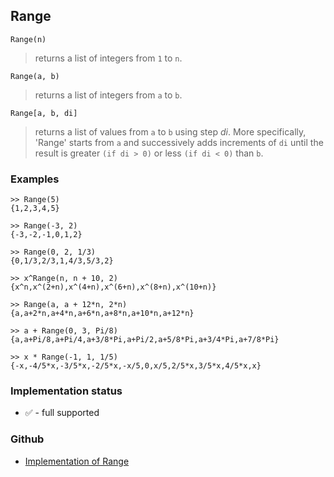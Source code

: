 ## Range

```
Range(n)
```

> returns a list of integers from `1` to `n`.
	
```
Range(a, b)
```

> returns a list of integers from `a` to `b`.

```
Range[a, b, di]
```

> returns a list of values from `a` to `b` using step $di$. More specifically, 'Range' starts from `a` and successively adds increments of `di` until the result is greater `(if di > 0)` or less `(if di < 0)` than `b`.
        
### Examples

```
>> Range(5)
{1,2,3,4,5}

>> Range(-3, 2)
{-3,-2,-1,0,1,2} 

>> Range(0, 2, 1/3)
{0,1/3,2/3,1,4/3,5/3,2}

>> x^Range(n, n + 10, 2)
{x^n,x^(2+n),x^(4+n),x^(6+n),x^(8+n),x^(10+n)}

>> Range(a, a + 12*n, 2*n)
{a,a+2*n,a+4*n,a+6*n,a+8*n,a+10*n,a+12*n}

>> a + Range(0, 3, Pi/8)
{a,a+Pi/8,a+Pi/4,a+3/8*Pi,a+Pi/2,a+5/8*Pi,a+3/4*Pi,a+7/8*Pi}

>> x * Range(-1, 1, 1/5)
{-x,-4/5*x,-3/5*x,-2/5*x,-x/5,0,x/5,2/5*x,3/5*x,4/5*x,x}
```






### Implementation status

* &#x2705; - full supported

### Github

* [Implementation of Range](https://github.com/axkr/symja_android_library/blob/master/symja_android_library/matheclipse-core/src/main/java/org/matheclipse/core/builtin/ListFunctions.java#L5471) 
